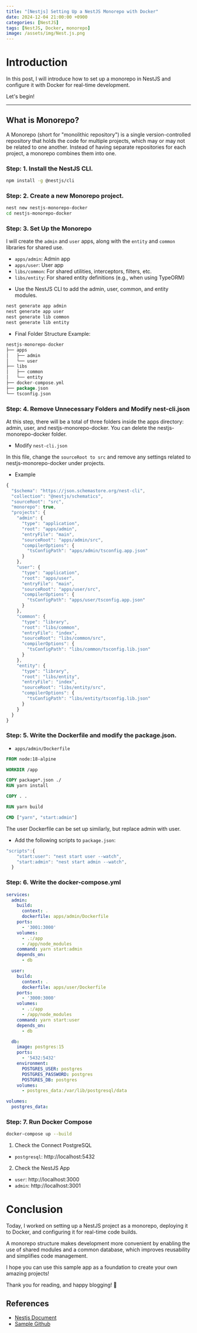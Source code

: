 ```yaml
---
title: "[Nestjs] Setting Up a NestJS Monorepo with Docker"
date: 2024-12-04 21:00:00 +0900
categories: [NestJS]
tags: [NestJS, Docker, monorepo]
image: /assets/img/Nest.js.png
---
```



# Introduction

In this post, I will introduce how to set up a monorepo in NestJS and configure it with Docker for real-time development.
<!-- In this post, nestjs에서 monorepo 세팅하는 방법과 도커에 올려서 실시간 작업 하는 방법에 대해서 소개하겠습니다. -->

Let's begin!

---

## What is Monorepo?

A Monorepo (short for "monolithic repository") is a single version-controlled repository that holds the code for multiple projects,
which may or may not be related to one another. 
Instead of having separate repositories for each project, a monorepo combines them into one.


### Step: 1. Install the NestJS CLI.

```bash
npm install -g @nestjs/cli
```

### Step: 2. Create a new Monorepo project.

```bash
nest new nestjs-monorepo-docker
cd nestjs-monorepo-docker
```

### Step: 3. Set Up the Monorepo

I will create the `admin` and `user` apps, along with the `entity` and `common` libraries for shared use.
<!-- 저는 admin과 user앱을 만들고 같이 사용할 entity, common 을 추가 하겠습니다. -->

- `apps/admin`: Admin app
- `apps/user`: User app
- `libs/common`: For shared utilities, interceptors, filters, etc.
- `libs/entity`: For shared entity definitions (e.g., when using TypeORM)

<!-- - `apps/admin` : 어드민 앱
- `apps/user` : 유저 앱
- `libs/common`: 공통 유틸, 인터셉터, 필터 등 작성
- `libs/entity`: 공통 Entity 정의 (예: typeorm 사용 시) -->

- Use the NestJS CLI to add the admin, user, common, and entity modules.
```bash
nest generate app admin
nest generate app user
nest generate lib common
nest generate lib entity
```

- Final Folder Structure Example:
```go
nestjs-monorepo-docker
├── apps
│   ├── admin    
│   └── user
├── libs
│   ├── common
│   └── entity
├── docker-compose.yml
├── package.json
└── tsconfig.json
```

### Step: 4. Remove Unnecessary Folders and Modify nest-cli.json

At this step, there will be a total of three folders inside the apps directory: admin, user, and nestjs-monorepo-docker. You can delete the nestjs-monorepo-docker folder.

- Modify `nest-cli.json`

In this file, change the `sourceRoot to src` and remove any settings related to nestjs-monorepo-docker under projects.

<!-- 이 스텝까지오면 apps 안에 폴더가 총 3개가 될 것입니다.
admin, user, nestjs-monorepo-docker 폴더가 존재 할텐데 
nestjs-monorepo-docker는 지워주시면 됩니다.

- `nest-cli.json` 수정

위 파일에서 sourceRoot는 src로 변경해주고 projects의 nestjs-monorepo-docker 관련 설정들은 지워주시면 됩니다. -->

- Example

```typescript
{
  "$schema": "https://json.schemastore.org/nest-cli",
  "collection": "@nestjs/schematics",
  "sourceRoot": "src",
  "monorepo": true,
  "projects": {
    "admin": {
      "type": "application",
      "root": "apps/admin",
      "entryFile": "main",
      "sourceRoot": "apps/admin/src",
      "compilerOptions": {
        "tsConfigPath": "apps/admin/tsconfig.app.json"
      }
    },
    "user": {
      "type": "application",
      "root": "apps/user",
      "entryFile": "main",
      "sourceRoot": "apps/user/src",
      "compilerOptions": {
        "tsConfigPath": "apps/user/tsconfig.app.json"
      }
    },
    "common": {
      "type": "library",
      "root": "libs/common",
      "entryFile": "index",
      "sourceRoot": "libs/common/src",
      "compilerOptions": {
        "tsConfigPath": "libs/common/tsconfig.lib.json"
      }
    },
    "entity": {
      "type": "library",
      "root": "libs/entity",
      "entryFile": "index",
      "sourceRoot": "libs/entity/src",
      "compilerOptions": {
        "tsConfigPath": "libs/entity/tsconfig.lib.json"
      }
    }
  }
}
```

### Step: 5. Write the Dockerfile and modify the package.json.

- `apps/admin/Dockerfile`

```dockerfile
FROM node:18-alpine

WORKDIR /app

COPY package*.json ./
RUN yarn install

COPY . .

RUN yarn build

CMD ["yarn", "start:admin"]
```
The user Dockerfile can be set up similarly, but replace admin with user.
<!-- 유저 Dockerfile은 위와 같이하고 admin을 user로 변경 해주시면 됩니다. -->


- Add the following scripts to `package.json`:

```typescript
"scripts":{
    "start:user": "nest start user --watch",
    "start:admin": "nest start admin --watch",
  }
```

### Step: 6. Write the docker-compose.yml 

```yml
services:
  admin:
    build:
      context: .
      dockerfile: apps/admin/Dockerfile
    ports:
      - '3001:3000'
    volumes:
      - .:/app
      - /app/node_modules
    command: yarn start:admin
    depends_on:
      - db

  user:
    build:
      context: .
      dockerfile: apps/user/Dockerfile
    ports:
      - '3000:3000'
    volumes:
      - .:/app
      - /app/node_modules
    command: yarn start:user
    depends_on:
      - db

  db:
    image: postgres:15
    ports:
      - '5432:5432'
    environment:
      POSTGRES_USER: postgres
      POSTGRES_PASSWORD: postgres
      POSTGRES_DB: postgres
    volumes:
      - postgres_data:/var/lib/postgresql/data

volumes:
  postgres_data:

```

### Step: 7. Run Docker Compose

```bash
docker-compose up --build
```

1. Check the Connect PostgreSQL
- `postgresql`: http://localhost:5432
2. Check the NestJS App
- `user`: http://localhost:3000
- `admin`: http://localhost:3001



# Conclusion


Today, I worked on setting up a NestJS project as a monorepo, deploying it to Docker, and configuring it for real-time code builds.

A monorepo structure makes development more convenient by enabling the use of shared modules and a common database, which improves reusability and simplifies code management.

I hope you can use this sample app as a foundation to create your own amazing projects!

<!-- 오늘은 nestjs 프로젝트를 monorepo로 구성하고 docker에 올리고 실시간 코드 빌드를 위한 설정들을 해봤습니다.
모노레포는 공동 모듈, 공동 DB를 사용함으로써 재사용성을 높이고 코드 관리를 용이하게 해주는 점이 개발하는데 있어서 편리하게 해주는것 같습니다.
이 샘플 앱을 가지고 여러분만의 프로젝트를 잘 만드시길 바라겠습니다. -->

Thank you for reading, and happy blogging! 🚀

## References

- [Nestjs Document](https://docs.nestjs.com/cli/monorepo)
- [Sample Github](https://github.com/hoonapps/sample-nestjs-monorepo-docker)



